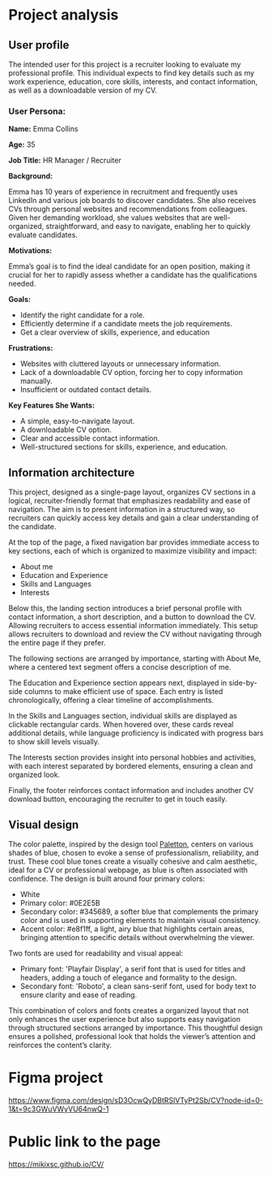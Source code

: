 # Project analysis
## User profile
The intended user for this project is a recruiter looking to evaluate my professional profile. This individual expects to find key details such as my work experience, education, core skills, interests, and contact information, as well as a downloadable version of my CV.


### User Persona:
**Name:** Emma Collins

**Age:** 35

**Job Title:** HR Manager / Recruiter

**Background:**

Emma has 10 years of experience in recruitment and frequently uses LinkedIn and various job boards to discover candidates. She also receives CVs through personal websites and recommendations from colleagues. Given her demanding workload, she values websites that are well-organized, straightforward, and easy to navigate, enabling her to quickly evaluate candidates.

**Motivations:**

Emma’s goal is to find the ideal candidate for an open position, making it crucial for her to rapidly assess whether a candidate has the qualifications needed.

**Goals:**

- Identify the right candidate for a role.
- Efficiently determine if a candidate meets the job requirements.
- Get a clear overview of skills, experience, and education

**Frustrations:**

- Websites with cluttered layouts or unnecessary information.
- Lack of a downloadable CV option, forcing her to copy information manually.
- Insufficient or outdated contact details.

**Key Features She Wants:**

- A simple, easy-to-navigate layout.
- A downloadable CV option.
- Clear and accessible contact information.
- Well-structured sections for skills, experience, and education.


## Information architecture
This project, designed as a single-page layout, organizes CV sections in a logical, recruiter-friendly format that emphasizes readability and ease of navigation. The aim is to present information in a structured way, so recruiters can quickly access key details and gain a clear understanding of the candidate.

At the top of the page, a fixed navigation bar provides immediate access to key sections, each of which is organized to maximize visibility and impact:
- About me 
- Education and Experience
- Skills and Languages
- Interests

Below this, the landing section introduces a brief personal profile with contact information, a short description, and a button to download the CV. Allowing recruiters to access essential information immediately. This setup allows recruiters to download and review the CV without navigating through the entire page if they prefer.

The following sections are arranged by importance, starting with About Me, where a centered text segment offers a concise description of me.

The Education and Experience section appears next, displayed in side-by-side columns to make efficient use of space. Each entry is listed chronologically, offering a clear timeline of accomplishments.

In the Skills and Languages section, individual skills are displayed as clickable rectangular cards. When hovered over, these cards reveal additional details, while language proficiency is indicated with progress bars to show skill levels visually.

The Interests section provides insight into personal hobbies and activities, with each interest separated by bordered elements, ensuring a clean and organized look.

Finally, the footer reinforces contact information and includes another CV download button, encouraging the recruiter to get in touch easily.

## Visual design

The color palette, inspired by the design tool [Paletton](https://paletton.com/), centers on various shades of blue, chosen to evoke a sense of professionalism, reliability, and trust. These cool blue tones create a visually cohesive and calm aesthetic, ideal for a CV or professional webpage, as blue is often associated with confidence. The design is built around four primary colors:
- White
- Primary color: #0E2E5B
- Secondary color: #345689, a softer blue that complements the primary color and is used in supporting elements to maintain visual consistency.
- Accent color: #e8f1ff, a light, airy blue that highlights certain areas, bringing attention to specific details without overwhelming the viewer.

Two fonts are used for readability and visual appeal:
- Primary font: 'Playfair Display', a serif font that is used for titles and headers, adding a touch of elegance and formality to the design.
- Secondary font: 'Roboto', a clean sans-serif font, used for body text to ensure clarity and ease of reading.

This combination of colors and fonts creates a organized layout that not only enhances the user experience but also supports easy navigation through structured sections arranged by importance. This thoughtful design ensures a polished, professional look that holds the viewer’s attention and reinforces the content’s clarity.

# Figma project
https://www.figma.com/design/sD3OcwQyDBtRSlVTyPt2Sb/CV?node-id=0-1&t=9c3GWuVWyVU64nwQ-1

# Public link to the page
https://mikixsc.github.io/CV/
